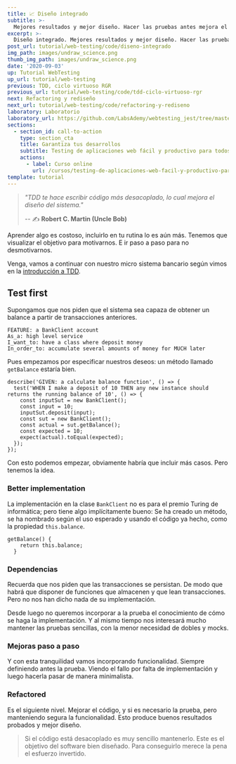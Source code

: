 ```yaml
---
title: 📈 Diseño integrado
subtitle: >-
  Mejores resultados y mejor diseño. Hacer las pruebas antes mejora el código de después.
excerpt: >-
  Diseño integrado. Mejores resultados y mejor diseño. Hacer las pruebas antes mejora el código de después.
post_url: tutorial/web-testing/code/diseno-integrado
img_path: images/undraw_science.png
thumb_img_path: images/undraw_science.png
date: '2020-09-03'
up: Tutorial WebTesting
up_url: tutorial/web-testing
previous: TDD, ciclo virtuoso RGR
previous_url: tutorial/web-testing/code/tdd-ciclo-virtuoso-rgr
next: Refactoring y rediseño
next_url: tutorial/web-testing/code/refactoring-y-rediseno
laboratory: Laboratorio
laboratory_url: https://github.com/LabsAdemy/webtesting_jest/tree/master/src/3-design
sections:
  - section_id: call-to-action
    type: section_cta
    title: Garantiza tus desarrollos
    subtitle: Testing de aplicaciones web fácil y productivo para todos.
    actions:
      - label: Curso online
        url: /cursos/testing-de-aplicaciones-web-facil-y-productivo-para-todos/
template: tutorial
---
```


> _"TDD te hace escribir código más desacoplado, lo cual mejora el diseño del sistema."_
>
> -- ✍️ **Robert C. Martin (Uncle Bob)**

Aprender algo es costoso, incluirlo en tu rutina lo es aún más. Tenemos que visualizar el objetivo para motivarnos. E ir paso a paso para no desmotivarnos.

Venga, vamos a continuar con nuestro micro sistema bancario según vimos en la [introducción a TDD](https://www.bitademy.com/tutorial/web-testing/tdd).

## Test first

Supongamos que nos piden que el sistema sea capaza de obtener un balance a partir de transacciones anteriores.

```
FEATURE: a BankClient account
As_a: high level service
I_want_to: have a class where deposit money
In_order_to: accumulate several amounts of money for MUCH later
```

Pues empezamos por especificar nuestros deseos: un método llamado `getBalance` estaría bien.

```
describe('GIVEN: a calculate balance function', () => {
  test('WHEN I make a deposit of 10 THEN any new instance should returns the running balance of 10', () => {
    const inputSut = new BankClient();
    const input = 10;
    inputSut.deposit(input);
    const sut = new BankClient();
    const actual = sut.getBalance();
    const expected = 10;
    expect(actual).toEqual(expected);
  });
});
```

Con esto podemos empezar, obviamente habría que incluir más casos. Pero tenemos la idea.

### Better implementation

La implementación en la clase `BankClient` no es para el premio Turing de informática; pero tiene algo implícitamente bueno: Se ha creado un método, se ha nombrado según el uso esperado y usando el código ya hecho, como la propiedad `this.balance`.

```
getBalance() {
    return this.balance;
  }
```


### Dependencias

Recuerda que nos piden que las transacciones se persistan. De modo que habrá que disponer de funciones que almacenen y que lean transacciones. Pero no nos han dicho nada de su implementación.

Desde luego no queremos incorporar a la prueba el conocimiento de cómo se haga la implementación. Y al mismo tiempo nos interesará mucho mantener las pruebas sencillas, con la menor necesidad de dobles y mocks.


### Mejoras paso a paso

Y con esta tranquilidad vamos incorporando funcionalidad. Siempre definiendo antes la prueba. Viendo el fallo por falta de implementación y luego hacerla pasar de manera minimalista.



### Refactored

Es el siguiente nivel. Mejorar el código, y si es necesario la prueba, pero manteniendo segura la funcionalidad. Esto produce buenos resultados probados y mejor diseño.

> Si el código está desacoplado es muy sencillo mantenerlo. Este es el objetivo del software bien diseñado. Para conseguirlo merece la pena el esfuerzo invertido.
